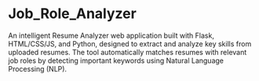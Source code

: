 # Job_Role_Analyzer
An intelligent Resume Analyzer web application built with Flask, HTML/CSS/JS, and Python, designed to extract and analyze key skills from uploaded resumes. The tool automatically matches resumes with relevant job roles by detecting important keywords using Natural Language Processing (NLP).
